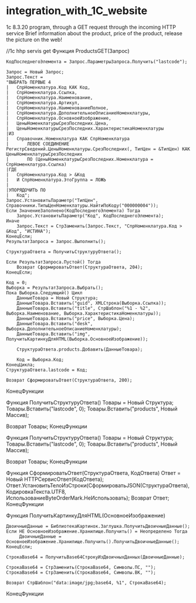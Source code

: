 # integration_with_1C_website
1c 8.3.20 program, through a GET request through the incoming HTTP service
Brief information about the product, price of the product, release the picture on the web!


//1c hhp servis  get 
Функция ProductsGET(Запрос)	

	КодПоследнегоЭлемента = Запрос.ПараметрыЗапроса.Получить("lastcode");
	
	Запрос = Новый Запрос;
	Запрос.Текст = 
	"ВЫБРАТЬ ПЕРВЫЕ 4
	|	СпрНоменклатура.Код КАК Код,
	|	СпрНоменклатура.Ссылка,
	|	СпрНоменклатура.Наименование,
	|	СпрНоменклатура.Артикул,
	|	СпрНоменклатура.НаименованиеПолное,
	|	СпрНоменклатура.ДополнительноеОписаниеНоменклатуры,
	|	СпрНоменклатура.ОсновноеИзображение,
	|	ЦеныНоменклатурыСрезПоследних.Цена,
	|	ЦеныНоменклатурыСрезПоследних.ХарактеристикаНоменклатуры
	|ИЗ
	|	Справочник.Номенклатура КАК СпрНоменклатура
	|		ЛЕВОЕ СОЕДИНЕНИЕ РегистрСведений.ЦеныНоменклатуры.СрезПоследних(, ТипЦен = &ТипЦен) КАК ЦеныНоменклатурыСрезПоследних
	|		ПО (ЦеныНоменклатурыСрезПоследних.Номенклатура = СпрНоменклатура.Ссылка)
	|ГДЕ
	|	СпрНоменклатура.Код > &Код
	|	И СпрНоменклатура.ЭтоГруппа = ЛОЖЬ
	|
	|УПОРЯДОЧИТЬ ПО
	|	Код";
	Запрос.УстановитьПараметр("ТипЦен", Справочники.ТипыЦенНоменклатуры.НайтиПоКоду("000000004"));
	Если ЗначениеЗаполнено(КодПоследнегоЭлемента) Тогда
		Запрос.УстановитьПараметр("Код", КодПоследнегоЭлемента);
	Иначе	
		Запрос.Текст = СтрЗаменить(Запрос.Текст, "СпрНоменклатура.Код > &Код", "ИСТИНА");	
	КонецЕсли; 
	РезультатЗапроса = Запрос.Выполнить();
	
	СтруктураОтвета = ПолучитьСтруктуруОтвета();
	
	Если РезультатЗапроса.Пустой() Тогда
		Возврат СформироватьОтвет(СтруктураОтвета, 204);
	КонецЕсли; 
	
	Код = 0; 
	Выборка = РезультатЗапроса.Выбрать();
	Пока Выборка.Следующий() Цикл
		ДанныеТовара = Новый Структура;
		ДанныеТовара.Вставить("guid", XMLСтрока(Выборка.Ссылка));
		ДанныеТовара.Вставить("title", СтрШаблон("%1 - %2", Выборка.Наименование, Выборка.ХарактеристикаНоменклатуры));
		ДанныеТовара.Вставить("price", Выборка.Цена);
		ДанныеТовара.Вставить("desk", Выборка.ДополнительноеОписаниеНоменклатуры);
		ДанныеТовара.Вставить("img", ПолучитьКартинкуДляHTML(Выборка.ОсновноеИзображение));
		
		СтруктураОтвета.products.Добавить(ДанныеТовара);
		
		Код = Выборка.Код;
	КонецЦикла; 
	СтруктураОтвета.lastcode = Код;
	
	Возврат СформироватьОтвет(СтруктураОтвета, 200);
КонецФункции

Функция ПолучитьСтруктуруОтвета()
  Товары = Новый Структура;
  Товары.Вставить("lastcode", 0);
  Товары.Вставить("products", Новый Массив);

  Возврат Товары;
КонецФункции


Функция ПолучитьСтруктуруОтвета()
  Товары = Новый Структура;
  Товары.Вставить("lastcode", 0);
  Товары.Вставить("products", Новый Массив);

  Возврат Товары;
КонецФункции


Функция СформироватьОтвет(СтруктураОтвета, КодОтвета)
    Ответ = Новый HTTPСервисОтвет(КодОтвета);
    Ответ.УстановитьТелоИзСтроки(СформироватьJSON(СтруктураОтвета), КодировкаТекста.UTF8, ИспользованиеByteOrderMark.НеИспользовать);
    Возврат Ответ;
КонецФункции

Функция ПолучитьКартинкуДляHTML(ОсновноеИзображение)

    ДвоичныеДанные = БиблиотекаКартинок.Заглушка.ПолучитьДвоичныеДанные();
    Если НЕ ОсновноеИзображение.Хранилище.Получить() = Неопределено Тогда
         ДвоичныеДанные = ОсновноеИзображение.Хранилище.Получить().ПолучитьДвоичныеДанные();
    КонецЕсли; 

    СтрокаBase64 = ПолучитьBase64СтрокуИзДвоичныхДанных(ДвоичныеДанные);

    СтрокаBase64 = СтрЗаменить(СтрокаBase64, Символы.ПС, "");
    СтрокаBase64 = СтрЗаменить(СтрокаBase64, Символы.ВК, "");

    Возврат СтрШаблон("data:image/jpg;base64, %1", СтрокаBase64);
КонецФункции

